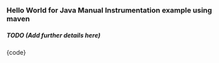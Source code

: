 ### Hello World for Java Manual Instrumentation example using maven

##### TODO (Add further details here) 




{code}
